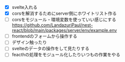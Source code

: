 - [x] svelte入れる
- [x] corsを解消するためにserver側にホワイトリスト作る
- [ ] corsをモジュール・環境変数を使っていい感じにする 
https://github.com/LandazuriPaul/nest-react/blob/main/packages/server/env/example.env
- [ ] frontendのフォームから操作する
- [ ] デザイン触ったり
- [ ] svelteのデータの操作をして見たりする 
- [ ] feacthの処理をモジュール化したりいつもの作業をやる
